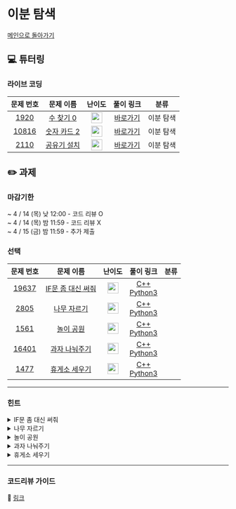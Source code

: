 # 이분 탐색

[메인으로 돌아가기](https://github.com/Altu-Bitu-2/Notice)

## 💻 튜터링

### 라이브 코딩

|문제 번호|문제 이름|난이도|풀이 링크|분류|
| :-----: | :-----: | :-----: | :-----: | :-----: |
|<a href="https://www.acmicpc.net/problem/1920" target="_blank">1920</a>|<a href="https://www.acmicpc.net/problem/1920" target="_blank">수 찾기 0</a>|<img height="25px" width="25px" src="https://static.solved.ac/tier_small/7.svg"/>|[바로가기]()|이분 탐색|
|<a href="https://www.acmicpc.net/problem/10816" target="_blank">10816</a>|<a href="https://www.acmicpc.net/problem/10816" target="_blank">숫자 카드 2</a>|<img height="25px" width="25px" src="https://static.solved.ac/tier_small/7.svg"/>|[바로가기]()|이분 탐색|
|<a href="https://www.acmicpc.net/problem/2110" target="_blank">2110</a>|<a href="https://www.acmicpc.net/problem/2110" target="_blank">공유기 설치</a>|<img height="25px" width="25px" src="https://static.solved.ac/tier_small/11.svg"/>|[바로가기]()|이분 탐색|


## ✏️ 과제
### 마감기한
~ 4 / 14 (목) 낮 12:00 - 코드 리뷰 O </br>
~ 4 / 14 (목) 밤 11:59 - 코드 리뷰 X </br>
~ 4 / 15 (금) 밤 11:59 - 추가 제출 </br>


### 선택

|문제 번호|문제 이름|난이도|풀이 링크|분류|
| :-----: | :-----: | :-----: | :-----: | :-----: |
|<a href="https://www.acmicpc.net/problem/19637" target="_blank">19637</a>|<a href="https://www.acmicpc.net/problem/19637" target="_blank">IF문 좀 대신 써줘</a>|<img height="25px" width="25px" src="https://static.solved.ac/tier_small/8.svg"/>|[C++]()<br/>[Python3]()||
|<a href="https://www.acmicpc.net/problem/2805" target="_blank">2805</a>|<a href="https://www.acmicpc.net/problem/2805" target="_blank">나무 자르기</a>|<img height="25px" width="25px" src="https://static.solved.ac/tier_small/8.svg"/>|[C++]()<br/>[Python3]()||
|<a href="https://www.acmicpc.net/problem/1561" target="_blank">1561</a>|<a href="https://www.acmicpc.net/problem/1561" target="_blank">놀이 공원</a>|<img height="25px" width="25px" src="https://static.solved.ac/tier_small/14.svg"/>|[C++]()<br/>[Python3]()||
|<a href="https://www.acmicpc.net/problem/16401" target="_blank">16401</a>|<a href="https://www.acmicpc.net/problem/16401" target="_blank">과자 나눠주기</a>|<img height="25px" width="25px" src="https://static.solved.ac/tier_small/8.svg"/>|[C++]()<br/>[Python3](y)||
|<a href="https://www.acmicpc.net/problem/1477" target="_blank">1477</a>|<a href="https://www.acmicpc.net/problem/1477" target="_blank">휴게소 세우기</a>|<img height="25px" width="25px" src="https://static.solved.ac/tier_small/14.svg"/>|[C++]()<br/>[Python3]()||


---

### 힌트

<details>
<summary>IF문 좀 대신 써줘</summary>
<div markdown="1">
&nbsp;&nbsp;&nbsp;&nbsp;이제 어떤 자료구조를 사용해야 할지는 아실거예요! 감이 안온다면 ppt의 이것도 알아보세요 부분을 확인하세요.
</div>
</details>

<details>
<summary>나무 자르기</summary>
<div markdown="1">
&nbsp;&nbsp;&nbsp;&nbsp; M미터의 나무를 만드는 정답 중 높이의 최댓값을 구하려고 하기보다, 정답이 될 수 있는 경우의 수들 중 M미터의 나무를 만드는가에 대해 검사하면 좋을 것 같아요.
</div>
</details>

<details>
<summary>놀이 공원</summary>
<div markdown="1">
&nbsp;&nbsp;&nbsp;&nbsp;놀이기구에 타는 아이의 번호를 시간별로 정리해 볼까요? 특히 예제 3에 대해서 어느 시간에 몇 번 아이가 어느 놀이기구를 타는지 쭉 정리해보면, 각 시간 별 아이들의 번호를 구하는 규칙을 찾을 수 있을 거예요. 그 후, 마지막 아이를 구하기 위해 시간을 탐색하면 좋을 것 같아요!
</div>
</details>

<details>
<summary>과자 나눠주기</summary>
<div markdown="1">
&nbsp;&nbsp;&nbsp;&nbsp;과자의 길이는 모두 같아야 하며, 최대값을 찾아야 하네요! 정답 가능한 구간을 잘 설정하는 게 중요해요.
</div>
</details>

<details>
<summary>휴게소 세우기</summary>
<div markdown="1">
&nbsp;&nbsp;&nbsp;&nbsp;튜터링 때 다룬 응용 문제와 매우 유사해 보여요. 휴게소가 없는 구간의 최댓값에 대해 휴게소를 M개 설치할 수 있는지 살펴볼까요?
</div>
</details>

---

### 코드리뷰 가이드

🔗 [링크]()
